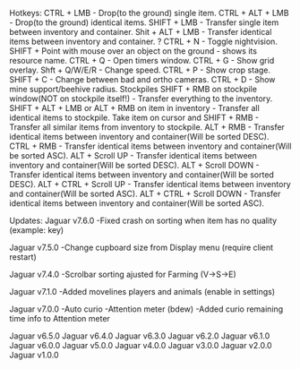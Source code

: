 Hotkeys:
CTRL + LMB - Drop(to the ground) single item.
CTRL + ALT + LMB - Drop(to the ground) identical items.
SHIFT + LMB - Transfer single item between inventory and container.
Shit + ALT + LMB - Transfer identical items between inventory and container. ?
CTRL + N - Toggle nightvision.
SHIFT + Point with mouse over an object on the ground - shows its resource name.
CTRL + Q - Open timers window.
CTRL + G - Show grid overlay.
Shft + Q/W/E/R - Change speed.
CTRL + P - Show crop stage.
SHIFT + C - Change between bad and ortho cameras.
CTRL + D - Show mine support/beehive radius.
Stockpiles
SHIFT + RMB on stockpile window(NOT on stockpile itself!) - Transfer everything to the inventory.
SHIFT + ALT + LMB or ALT + RMB on item in inventory - Transfer all identical items to stockpile.
Take item on cursor and SHIFT + RMB - Transfer all similar items from inventory to stockpile.
ALT + RMB - Transfer identical items between inventory and container(Will be sorted DESC).
CTRL + RMB - Transfer identical items between inventory and container(Will be sorted ASC).
ALT + Scroll UP - Transfer identical items between inventory and container(Will be sorted DESC).
ALT + Scroll DOWN - Transfer identical items between inventory and container(Will be sorted DESC).
ALT + CTRL + Scroll UP - Transfer identical items between inventory and container(Will be sorted ASC).
ALT + CTRL + Scroll DOWN - Transfer identical items between inventory and container(Will be sorted ASC).

Updates:
Jaguar v7.6.0
-Fixed crash on sorting when item has no quality (example: key)

Jaguar v7.5.0
-Change cupboard size from Display menu (require client restart)

Jaguar v7.4.0
-Scrolbar sorting ajusted for Farming (V->S->E)

Jaguar v7.1.0
-Added movelines players and animals (enable in settings)

Jaguar v7.0.0
-Auto curio
-Attention meter (bdew)
-Added curio remaining time info to Attention meter


Jaguar v6.5.0
Jaguar v6.4.0
Jaguar v6.3.0
Jaguar v6.2.0
Jaguar v6.1.0
Jaguar v6.0.0
Jaguar v5.0.0
Jaguar v4.0.0
Jaguar v3.0.0
Jaguar v2.0.0
Jaguar v1.0.0